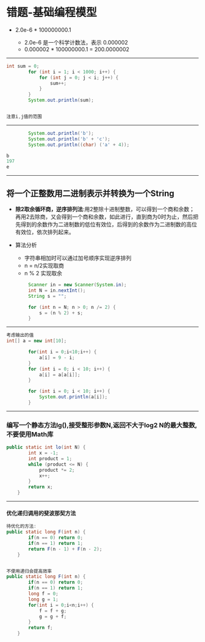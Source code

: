 # 错题-基础编程模型

- 2.0e-6 * 100000000.1

  - 2.0e-6 是一个科学计数法，表示 0.000002
  - 0.000002 * 100000000.1 = 200.0000002

--------------------------------------------------------------------------------

```java
int sum = 0;
        for (int i = 1; i < 1000; i++) {
            for (int j = 0; j < i; j++) {
                sum++;
            }
        }
        System.out.println(sum);


注意i,j值的范围
```

--------------------------------------------------------------------------------

```java
        System.out.println('b');
        System.out.println('b' + 'c');
        System.out.println((char) ('a' + 4));

b
197
e
```

--------------------------------------------------------------------------------

## 将一个正整数用二进制表示并转换为一个String

- **除2取余循环商，逆序排列法**:用2整除十进制整数，可以得到一个商和余数；再用2去除商，又会得到一个商和余数，如此进行，直到商为0时为止，然后把先得到的余数作为二进制数的低位有效位，后得到的余数作为二进制数的高位有效位，依次排列起来。
- 算法分析

  - 字符串相加时可以通过加号顺序实现逆序排列
  - n = n/2实现取商
  - n % 2 实现取余

```java
        Scanner in = new Scanner(System.in);
        int N = in.nextInt();
        String s = "";

        for (int n = N; n > 0; n /= 2) {
            s = (n % 2) + s;
        }
```

--------------------------------------------------------------------------------

```java
考虑输出的值
int[] a = new int[10];

        for(int i = 0;i<10;i++) {
            a[i] = 9 - i;
        }
        for (int i = 0; i < 10; i++) {
            a[i] = a[a[i]];
        }

        for (int i = 0; i < 10; i++) {
            System.out.println(a[i]);
        }
```

--------------------------------------------------------------------------------

### 编写一个静态方法lg(),接受整形参数N,返回不大于log2 N的最大整数, 不要使用Math库

```java
public static int lo(int N) {
        int x = -1;
        int product = 1;
        while (product <= N) {
            product *= 2;
            x++;
        }
        return x;
    }
```

--------------------------------------------------------------------------------

#### 优化递归调用的斐波那契方法

```java
待优化的方法:
public static long F(int n) {
        if(n == 0) return 0;
        if(n == 1) return 1;
        return F(n - 1) + F(n - 2);
    }


不使用递归会提高效率
public static long F(int n) {
        if(n == 0) return 0;
        if(n == 1) return 1;
        long f = 0;
        long g = 1;
        for(int i = 0;i<n;i++) {
            f = f + g;
            g = g + f;
        }
        return f;
    }
```
